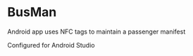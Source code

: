 BusMan
======

Android app uses NFC tags to maintain a passenger manifest

Configured for Android Studio
